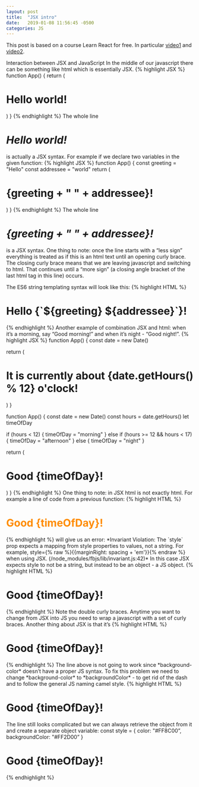```yaml
---
layout: post
title:  "JSX intro"
date:   2019-01-08 11:56:45 -0500
categories: JS
---
```


This post is based on a course Learn React for free. In particular [video1](https://scrimba.com/p/p7P5Hd/c6G36SV) and [video2](https://scrimba.com/p/p7P5Hd/cbyv9hb).

Interaction between JSX and JavaScript
In the middle of our javascript there can be something like html which is essentially JSX.
{% highlight JSX %}
function App() {
  return (
    <h1>Hello world!</h1>
  )
}
{% endhighlight %}
The whole line *<h1>Hello world!</h1>* is actually a JSX syntax.
For example if we declare two variables in the given function:
{% highlight JSX %}
function App() {
  const greeting = "Hello"
  const addressee = "world"
  return (
    <h1>{greeting + " " + addressee}!</h1>
  )
}
{% endhighlight %}
The whole line *<h1>{greeting + " " + addressee}!</h1>* is a JSX syntax. One thing to note: once the line starts with a “less sign” everything is treated as if this is an html text until an opening curly brace. The closing curly brace means that we are leaving javascript and switching to html. That continues until a “more sign” (a closing angle bracket of the last html tag in this line) occurs.

The ES6 string templating syntax will look like this:
{% highlight HTML %}
<h1>Hello {`${greeting} ${addressee}`}!</h1>
{% endhighlight %}
Another example of combination JSX and html: when it’s a morning, say “Good morning!” and when it’s night - “Good night!”.
{% highlight JSX %}
function App() {
  const date = new Date()

  return (
    <h1>It is currently about {date.getHours() % 12} o'clock!</h1>
  )
}

function App() {
  const date = new Date()
  const hours = date.getHours()
  let timeOfDay

  if (hours < 12) {
    timeOfDay = "morning"
  } else if (hours >= 12 && hours < 17) {
    timeOfDay = "afternoon"
  } else {
    timeOfDay = "night"
  }

  return (
    <h1>Good {timeOfDay}!</h1>
  )
}
{% endhighlight %}
One thing to note: in JSX html is not exactly html. For example a line of code from a previous function:
{% highlight HTML %}
<h1 style="color: #FF8C00">Good {timeOfDay}!</h1>
{% endhighlight %}
will give us an error:
*Invariant Violation: The `style` prop expects a mapping from style properties to values, not a string. For example, style={% raw %}{{marginRight: spacing + 'em'}}{% endraw %} when using JSX. (/node_modules/fbjs/lib/invariant.js:42)*
In this case JSX expects style to not be a string, but instead to be an object - a JS object.
{% highlight HTML %}
<h1 style={% raw %}{{color: "#FF8C00"}}{% endraw %}>Good {timeOfDay}!</h1>
{% endhighlight %}
Note the double curly braces. Anytime you want to change from JSX into JS you need to wrap a javascript with a set of curly braces.
Another thing about JSX is that it’s
{% highlight HTML %}
<h1 style={% raw %}{{color: "#FF8C00" background-color: "#FF2D00”}}{% endraw %}>Good {timeOfDay}!</h1>
{% endhighlight %}
The line above is not going to work since *background-color* doesn’t have a proper JS syntax. To fix this problem we need to change *background-color* to *backgroundColor* - to get rid of the dash and to follow the general JS naming camel style.
{% highlight HTML %}
<h1 style={% raw %}{{color: "#FF8C00" backgroundColor: "#FF2D00”}}{% endraw %}>Good {timeOfDay}!</h1>
The line still looks complicated but we can always retrieve the object from it and create a separate object variable:
const style = {
  color: "#FF8C00”,
  backgroundColor: "#FF2D00”
}
<h1 style={style}>Good {timeOfDay}!</h1>
{% endhighlight %}
